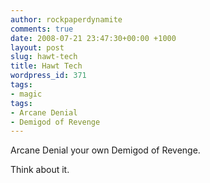```yaml
---
author: rockpaperdynamite
comments: true
date: 2008-07-21 23:47:30+00:00 +1000
layout: post
slug: hawt-tech
title: Hawt Tech
wordpress_id: 371
tags:
- magic
tags:
- Arcane Denial
- Demigod of Revenge
---
```


Arcane Denial your own Demigod of Revenge.

Think about it.

